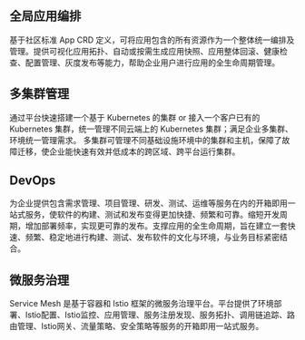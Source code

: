 ## 全局应用编排
基于社区标准 App CRD 定义，可将应用包含的所有资源作为一个整体统一编排及管理。提供可视化应用拓扑、自动或按需生成应用快照、应用整体回滚、健康检查、配置管理、灰度发布等能力，帮助企业用户进行应用的全生命周期管理。

## 多集群管理
通过平台快速搭建一个基于 Kubernetes 的集群 or 接入一个客户已有的 Kubernetes 集群，统一管理不同云端上的 Kubernetes 集群；满足企业多集群、环境统一管理需求。
多集群可管理不同基础设施环境中的集群和主机，保障了故障迁移，使企业能快速有效并低成本的跨区域、跨平台运行集群。

## DevOps
为企业提供包含需求管理、项目管理、研发、测试、运维等服务在内的开箱即用一站式服务，使软件的构建、测试和发布变得更加快捷、频繁和可靠。缩短开发周期，增加部署频率，实现更可靠的发布。支撑应用的全生命周期，旨在建立一套快速、频繁、稳定地进行构建、测试、发布软件的文化与环境，与业务目标紧密结合。

## 微服务治理
Service Mesh 是基于容器和 Istio 框架的微服务治理平台。平台提供了环境部署、Istio配置、Istio监控、应用管理、服务注册发现、服务拓扑、调用链追踪、路由管理、Istio网关、流量策略、安全策略等服务的开箱即用一站式服务。
